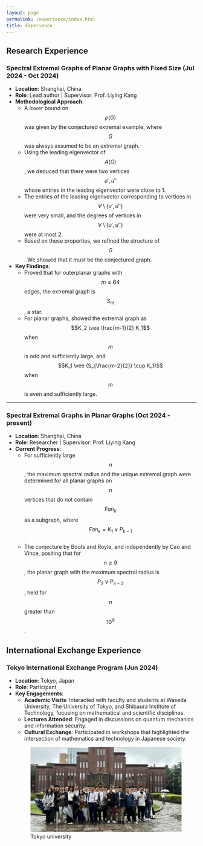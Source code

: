 ```yaml
---
layout: page
permalink: /experience/index.html
title: Experience
---
```

<head>
    <script type="text/x-mathjax-config">
        MathJax.Hub.Config({
            "HTML-CSS": {
                styles: {
                    ".MathJax .mi": {
                        color: "inherit"  // 继承父元素颜色
                    },
                    ".MathJax .mn": {
                        color: "inherit"  // 继承父元素颜色
                    }
                }
            }
        });
    </script>
    <script src="https://cdnjs.cloudflare.com/ajax/libs/mathjax/2.7.9/MathJax.js?config=TeX-AMS_HTML"></script>
    <script id="MathJax-script" async src="https://cdn.jsdelivr.net/npm/mathjax@3/es5/tex-mml-chtml.js"></script>
</head>

## Research Experience

### Spectral Extremal Graphs of Planar Graphs with Fixed Size (Jul 2024 - Oct 2024)
- **Location**: Shanghai, China
- **Role**: Lead author | Supervisor: Prof. Liying Kang
- **Methodological Approach**:
  - A lower bound on $$\rho(G)$$ was given by the conjectured extremal example, where $$G$$ was always assumed to be an extremal graph.
  - Using the leading eigenvector of $$A(G)$$, we deduced that there were two vertices $$u', u''$$ whose entries in the leading eigenvector were close to 1.
  - The entries of the leading eigenvector corresponding to vertices in $$V\setminus \{u', u''\}$$ were very small, and the degrees of vertices in $$V\setminus \{u', u''\}$$ were at most 2.
  - Based on these properties, we refined the structure of $$G$$. We showed that it must be the conjectured graph.
- **Key Findings**:
  - Proved that for outerplanar graphs with $$m \geq 64$$ edges, the extremal graph is $$S_m$$, a star.
  - For planar graphs, showed the extremal graph as $$K_2 \vee \frac{m-1}{2} K_1$$ when $$m$$ is odd and sufficiently large, and $$K_1 \vee (S_{\frac{m-2}{2}} \cup K_1)$$ when $$m$$ is even and sufficiently large.

---

### Spectral Extremal Graphs in Planar Graphs (Oct 2024 - present)
- **Location**: Shanghai, China
- **Role**: Researcher | Supervisor: Prof. Liying Kang
- **Current Progress**:
  - For sufficiently large $$n$$, the maximum spectral radius and the unique extremal graph were determined for all planar graphs on $$n$$ vertices that do not contain $$Fan_k$$ as a subgraph, where $$Fan_k = K_1 \vee P_{k-1}$$.
  - The conjecture by Boots and Royle, and independently by Cao and Vince, positing that for $$n \geq 9$$, the planar graph with the maximum spectral radius is $$P_2 \vee P_{n-2}$$, held for $$n$$ greater than $$10^9$$.



## International Exchange Experience

### Tokyo International Exchange Program (Jun 2024)
- **Location**: Tokyo, Japan
- **Role**: Participant
- **Key Engagements**:
  - **Academic Visits**: Interacted with faculty and students at Waseda University, The University of Tokyo, and Shibaura Institute of Technology, focusing on mathematical and scientific disciplines.
  - **Lectures Attended**: Engaged in discussions on quantum mechanics and information security.
  - **Cultural Exchange**: Participated in workshops that highlighted the intersection of mathematics and technology in Japanese society.
  <figure>
  <img src="images/640.jpg" alt="Tokyo University" class="floatpic">
  <figcaption>Tokyo university</figcaption>
</figure>
<br>
